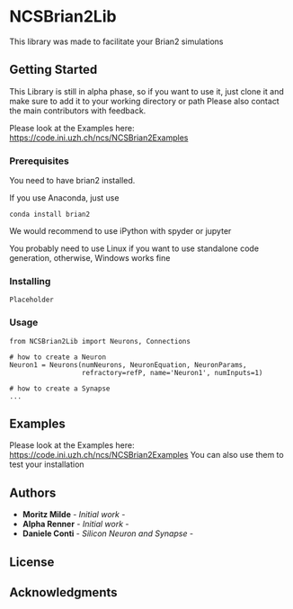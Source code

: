 # NCSBrian2Lib

This library was made to facilitate your Brian2 simulations

## Getting Started

This Library is still in alpha phase, so if you want to use it, just clone it and
make sure to add it to your working directory or path
Please also contact the main contributors with feedback.

Please look at the Examples here: https://code.ini.uzh.ch/ncs/NCSBrian2Examples

### Prerequisites

You need to have brian2 installed.

If you use Anaconda, just use

```
conda install brian2
```

We would recommend to use iPython with spyder or jupyter

You probably need to use Linux if you want to use standalone code generation,
otherwise, Windows works fine

### Installing

```
Placeholder
```

### Usage

```
from NCSBrian2Lib import Neurons, Connections

# how to create a Neuron
Neuron1 = Neurons(numNeurons, NeuronEquation, NeuronParams,
                  refractory=refP, name='Neuron1', numInputs=1)

# how to create a Synapse
...
```

## Examples

Please look at the Examples here: https://code.ini.uzh.ch/ncs/NCSBrian2Examples
You can also use them to test your installation


## Authors

* **Moritz Milde** - *Initial work* -
* **Alpha Renner** - *Initial work* -
* **Daniele Conti** - *Silicon Neuron and Synapse* -


## License



## Acknowledgments

